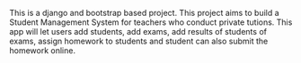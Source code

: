 This is a django and bootstrap based project. This project aims to build a Student Management System for teachers who conduct private tutions. This app 
will let users add students, add exams, add results of students of exams, assign homework to students and student can also submit the homework online.
